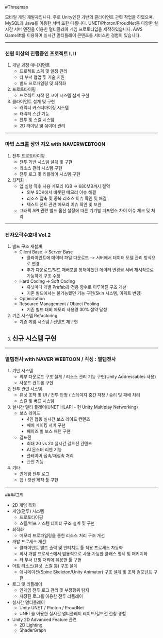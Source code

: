 #Threeman

모바일 게임 개발자입니다.
주로 Unity엔진 기반의 클라이언트 관련 작업을 하였으며, MySQL과 Java를 이용한 서버 또한 다룹니다.
UNET/Photon/ProudNet등 다양한 실시간 서버 엔진을 이용한 멀티플레이 게임 프로토타입을 제작하였습니다.
AWS Gamelift를 이용하여 실시간 멀티플레이 콘텐츠를 서비스한 경험이 있습니다.

---
### 신원 미상의 진행중인 프로젝트 I, II
1. 개발 과정 매니지먼트
	- 프로젝트 스펙 및 일정 관리
	- 타 부서 협업 및 기술 지원
	- 빌드 프로파일링 및 최적화
2. 프로토타이핑
	- 프로젝트 시작 전 코어 시스템 설계 구현
3. 클라이언트 설계 및 구현
	- 캐릭터 커스터마이징 시스템
	- 캐릭터 스킨 기능
	- 전투 및 스킬 시스템
	- 2D 라이팅 및 쉐이더 관리
	
---
### 마법 스크롤 상인 지오 with NAVERWEBTOON
1. 전투 프로토타이핑
	- 전투 기반 시스템 설계 및 구현
	- 리소스 관리 시스템 구현
	- 전투 로그 및 리플레이 시스템 구현
2. 최적화
	- 앱 실행 직후 사용 메모리 1GB -> 680MB까지 절약
		- 외부 SDK에서 비롯된 메모리 이슈 해결 
		- 리소스 압축 및 중복 리소스 이슈 확인 및 해결
		- 텍스트 폰트 관련 메모리 이슈 확인 및 보완
	- 그래픽 API 관련 빌드 옵션 설정에 따른 기기별 퍼포먼스 차이 이슈 체크 및 처리

---

### 전자오락수호대 Vol.2
1. 빌드 구조 재설계
	- Client Base -> Server Base
		- 클라이언트에 데이터 파일 다운로드 -> 서버에서 데이터 모델 관리 방식으로 변경
		- 추가 다운로드/빌드 재배포를 통해야했던 데이터 변경을 서버 재시작으로 가능하게 구조 수정
	- Hard Coding -> Soft Coding
		- 유닛마다 개별 Prefab과 전용 함수로 이루어진 구조 개선
		- 기존 빌드에서는 불가능했던 기능 구현(Skin 시스템, 이펙트 변경)
	- Optimization
    - Resource Management / Object Pooling
		- 기존 빌드 대비 메모리 사용량 30% 절약 달성
2. 기존 시스템 Refactoring
	- 기존 게임 시스템 / 컨텐츠 재구현
3. 신규 시스템 구현
	- 
---

### 열렙전사 with NAVER WEBTOON / 각성 : 열렙전사

1. 기반 시스템
	- 외부 다운로드 구조 설계 / 리소스 관리 기능 구현(Unity Addressables 사용)
	- 사운드 컨트롤 구현
2. 전투 관련 시스템
	- 유닛 조작 및 UI / 전투 판정 / 스테이지 중간 저장 / 승리 및 패배 처리
	- 스킬 및 버프 시스템
3. 실시간 멀티 플레이(UNET HLAPI - 현 Unity Multiplay Networking)
	- 보스 레이드
		- 4인 협동 실시간 보스 레이드 컨텐츠
		- 매치 메이킹 서버 구현
		- 페이즈 별 보스 패턴 구현
	- 길드전
		- 최대 20 vs 20 실시간 길드전 컨텐츠
		- AI 몬스터 리젠 기능
		- 플레이어 접속/재접속 처리
		- 관전 기능
4. 기타
	- 인게임 전투 로그
	- 맵 / 컷씬 제작 툴 구현

---
####그외

- 2D 게임 특화
- 게임(전투) 시스템
  - 프로토타이핑
  - 스킬/버프 시스템 데이터 구조 설계 및 구현
- 최적화
  - 메모리 프로파일링을 통한 리소스 처리 구조 개선
- 개발 프로세스 개선
  - 클라이언트 빌드 출력 및 안티치트 툴 적용 프로세스 자동화
  - 회사 개발 프로세스에서 범용적으로 사용 가능한 클래스 명세 및 패키지화
  - 타 부서 요청 처리에 유용한 툴 구현
- 아트 리소스(유닛, 스킬 등) 구조 설계
  - 애니메이션(Spine Skeleton/Unity Animator) 구조 설계 및 조작 컴포넌트 구현
- 로그 및 리플레이
  - 인게임 전투 로그 관리 및 부정행위 탐지
  - 저장된 로그를 이용한 전투 리플레이
- 실시간 멀티플레이
  - Unity UNET / Photon / ProudNet
  - UNET을 이용한 실시간 멀티플레이 레이드/길드전 런칭 경험
- Unity 2D Advanced Feature 관련
  - 2D Lighting
  - ShaderGraph